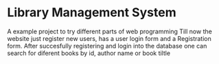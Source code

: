 # Library Management System
A example project to try different parts of web programming
Till now the website just register new users, has a user login form and a Registration form. After succesfully registering and login into the database one can search for diferent books by id, author name or book tiltle

